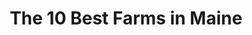 ---
layout: ampstory
title: The 10 Best Farms in Maine
cover:
   title: The 10 Best Farms in Maine
   subtitle: Open Directory Project
   background: ../assets/images/farms/cover.jpg

pages: 
 - layout: thirds
   top: <h1>#1 Pineland Farms</h1>
   bottom: "<p>Great farm for visiting with little ones.</p>"
   background: ../assets/images/farms/A.jpg
   backgroundblur: true   
 - layout: thirds
   top: <h1>#2 Smiling Hill Farm</h1>
   bottom: "<p>Great place for kids.</p>"
   background: ../assets/images/farms/B.jpg
   backgroundblur: true  
 - layout: thirds
   top: <h1>#3 Harris Farm</h1>
   bottom: "<p>I love XC-Skiing here.</p>"
   background: ../assets/images/farms/C.jpg
   backgroundblur: true
 - layout: thirds
   top: <h1>#4 Toddy Pond Farm</h1>
   bottom: "<p>A hidden gem in the woods.</p>"
   background: ../assets/images/farms/D.jpg
   backgroundblur: true  
 - layout: thirds
   top: <h1>#5 Frith Farm</h1>
   bottom: "<p>Lots of fresh veggies and recently fresh raspberries with your farm shares.</p>"
   background: ../assets/images/farms/E.jpg
   backgroundblur: true  
 - layout: thirds
   top: <h1>#6 Bahner Farm</h1>
   bottom: "<p>153 Augusta Rd, Belmont, ME 04952, United States|4.8(48).</p>"
   background: ../assets/images/farms/F.jpg
   backgroundblur: true  
 - layout: thirds
   top: <h1>#7 William H. Jordan Farm</h1>
   bottom: "<p>21 Wells Rd, Cape Elizabeth, ME 04107, United States|4.5(48).</p>"
   background: ../assets/images/farms/G.jpg
   backgroundblur: true 
 - layout: thirds
   top: <h1>#8 Goranson Farm</h1>
   bottom: "<p>250 River Rd, Dresden, ME 04342, United States|4.7(40).</p>"
   background: ../assets/images/farms/H.jpg
   backgroundblur: true 
 - layout: thirds
   top: <h1>#9 Backyard Farms</h1>
   bottom: "<p>131 River Rd, Madison, ME 04950, United States|3.7(36).</p>"
   background: ../assets/images/farms/I.jpg
   backgroundblur: true 
 - layout: thirds
   top: <h1>#10 Tide Mill Organic Farm</h1>
   bottom: "<p>91 Tide Mill Rd, Township of Edmunds, ME 04628, United States|5(25).</p>"
   background: ../assets/images/farms/J.jpg
   backgroundblur: true   
 - layout: thirds
   middle: Continue reading...
   cta:
      link: https://www.knot35.com/toplist/the-10-best-farms-in-maine/
      text: The 10 Best Farms in Maine
      
---